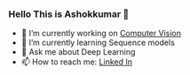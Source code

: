 ### Hello This is Ashokkumar 👋

-  🔭 I’m currently working on [Computer Vision](https://www.youtube.com/channel/UCDpEWLTsjYY7GlzaIUypVlA?view_as=subscriber)
-  🌱 I’m currently learning Sequence models
-  💬 Ask me about Deep Learning
-  📫 How to reach me: [Linked In](https://www.linkedin.com/in/kandagadla-ashokkumar-604530149/)


